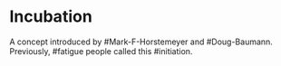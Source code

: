 # Incubation

A concept introduced by #Mark-F-Horstemeyer and #Doug-Baumann. Previously, #fatigue people called this #initiation.